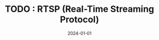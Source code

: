 ---
title: "TODO : RTSP (Real-Time Streaming Protocol)"
excerpt: ""

categories:
  - Streaming Protocol

toc: false
toc_sticky: false

date: 2024-01-01
last_modified_at: 2024-01-01
---